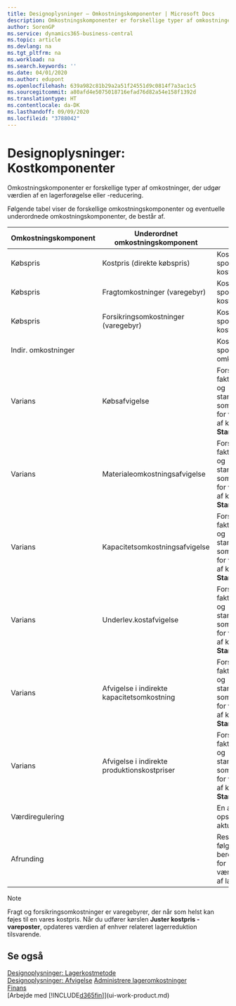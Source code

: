 ```yaml
---
title: Designoplysninger – Omkostningskomponenter | Microsoft Docs
description: Omkostningskomponenter er forskellige typer af omkostninger, der udgør værdien af en lagerforøgelse eller -reducering.
author: SorenGP
ms.service: dynamics365-business-central
ms.topic: article
ms.devlang: na
ms.tgt_pltfrm: na
ms.workload: na
ms.search.keywords: ''
ms.date: 04/01/2020
ms.author: edupont
ms.openlocfilehash: 639a982c81b29a2a51f24551d9c0814f7a3ac1c5
ms.sourcegitcommit: a80afd4e5075018716efad76d82a54e158f1392d
ms.translationtype: HT
ms.contentlocale: da-DK
ms.lasthandoff: 09/09/2020
ms.locfileid: "3788042"
---
```

# <a name="design-details-cost-components"></a>Designoplysninger: Kostkomponenter
Omkostningskomponenter er forskellige typer af omkostninger, der udgør værdien af en lagerforøgelse eller -reducering.  

 Følgende tabel viser de forskellige omkostningskomponenter og eventuelle underordnede omkostningskomponenter, de består af.  

|Omkostningskomponent|Underordnet omkostningskomponent|Beskrivelse|  
|--------------------|--------------------------------|---------------------------------------|  
|Købspris|Kostpris (direkte købspris)|Kostpris, som kan spores direkte til et kostobjekt.|  
|Købspris|Fragtomkostninger (varegebyr)|Kostpris, som kan spores direkte til et kostobjekt.|  
|Købspris|Forsikringsomkostninger (varegebyr)|Kostpris, som kan spores direkte til et kostobjekt.|  
|Indir. omkostninger||Kostpris, som kan spores til et omkostningsemne.|  
|Varians|Købsafvigelse|Forskellen mellem faktiske kostpriser og standardkostpriser, som kun bogføres for varer ved hjælp af kostmetoden **Standard** .|  
|Varians|Materialeomkostningsafvigelse|Forskellen mellem faktiske kostpriser og standardkostpriser, som kun bogføres for varer ved hjælp af kostmetoden **Standard** .|  
|Varians|Kapacitetsomkostningsafvigelse|Forskellen mellem faktiske kostpriser og standardkostpriser, som kun bogføres for varer ved hjælp af kostmetoden **Standard** .|  
|Varians|Underlev.kostafvigelse|Forskellen mellem faktiske kostpriser og standardkostpriser, som kun bogføres for varer ved hjælp af kostmetoden **Standard** .|  
|Varians|Afvigelse i indirekte kapacitetsomkostning|Forskellen mellem faktiske kostpriser og standardkostpriser, som kun bogføres for varer ved hjælp af kostmetoden **Standard** .|  
|Varians|Afvigelse i indirekte produktionskostpriser|Forskellen mellem faktiske kostpriser og standardkostpriser, som kun bogføres for varer ved hjælp af kostmetoden **Standard** .|  
|Værdiregulering||En afskrivning eller opskrivning af den aktuelle lagerværdi.|  
|Afrunding||Restværdier som følge af beregningsmetoden for værdiansættelsen af lagerreduktioner.|  

> [!NOTE]  
>  Fragt og forsikringsomkostninger er varegebyrer, der når som helst kan føjes til en vares kostpris. Når du udfører kørslen **Juster kostpris - vareposter**, opdateres værdien af enhver relateret lagerreduktion tilsvarende.  

## <a name="see-also"></a>Se også  
 [Designoplysninger: Lagerkostmetode](design-details-inventory-costing.md)   
 [Designoplysninger: Afvigelse](design-details-variance.md) [Administrere lageromkostninger](finance-manage-inventory-costs.md)  
 [Finans](finance.md)  
 [Arbejde med [!INCLUDE[d365fin](includes/d365fin_md.md)]](ui-work-product.md)  
